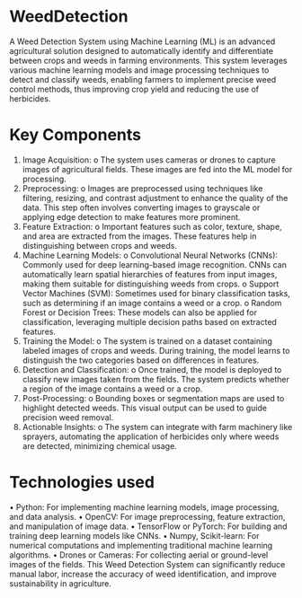 # WeedDetection
 A Weed Detection System using Machine Learning (ML) is an advanced agricultural solution designed to automatically identify and differentiate between crops and weeds in farming environments. This system leverages various machine learning models and image processing techniques to detect and classify weeds, enabling farmers to implement precise weed control methods, thus improving crop yield and reducing the use of herbicides.
# Key Components
1.	Image Acquisition:
o	The system uses cameras or drones to capture images of agricultural fields. These images are fed into the ML model for processing.
2.	Preprocessing:
o	Images are preprocessed using techniques like filtering, resizing, and contrast adjustment to enhance the quality of the data. This step often involves converting images to grayscale or applying edge detection to make features more prominent.
3.	Feature Extraction:
o	Important features such as color, texture, shape, and area are extracted from the images. These features help in distinguishing between crops and weeds.
4.	Machine Learning Models:
o	Convolutional Neural Networks (CNNs): Commonly used for deep learning-based image recognition. CNNs can automatically learn spatial hierarchies of features from input images, making them suitable for distinguishing weeds from crops.
o	Support Vector Machines (SVM): Sometimes used for binary classification tasks, such as determining if an image contains a weed or a crop.
o	Random Forest or Decision Trees: These models can also be applied for classification, leveraging multiple decision paths based on extracted features.
5.	Training the Model:
o	The system is trained on a dataset containing labeled images of crops and weeds. During training, the model learns to distinguish the two categories based on differences in features.
6.	Detection and Classification:
o	Once trained, the model is deployed to classify new images taken from the fields. The system predicts whether a region of the image contains a weed or a crop.
7.	Post-Processing:
o	Bounding boxes or segmentation maps are used to highlight detected weeds. This visual output can be used to guide precision weed removal.
8.	Actionable Insights:
o	The system can integrate with farm machinery like sprayers, automating the application of herbicides only where weeds are detected, minimizing chemical usage.
# Technologies used
•	Python: For implementing machine learning models, image processing, and data analysis.
•	OpenCV: For image preprocessing, feature extraction, and manipulation of image data.
•	TensorFlow or PyTorch: For building and training deep learning models like CNNs.
•	Numpy, Scikit-learn: For numerical computations and implementing traditional machine learning algorithms.
•	Drones or Cameras: For collecting aerial or ground-level images of the fields.
This Weed Detection System can significantly reduce manual labor, increase the accuracy of weed identification, and improve sustainability in agriculture.

